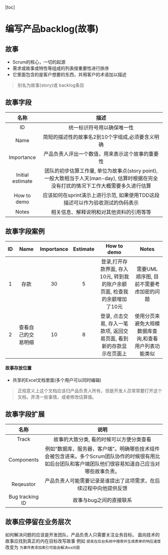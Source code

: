[toc]
# 编写产品backlog(故事)



## 故事
- Scrum的核心，一切的起源
- 需求或故事或特性等组成的列表按重要性进行排序
- 它里面包含的是客户想要的东西，并用客户的术语加以描述
> 别名为故事(story)或 backlog条目



## 故事字段
| 名称 | 描述 |
| :-: | :-: |
| ID | 统一标识符号用以确保唯一性 |
| Name | 简短的描述性的故事名2到10个字组成,必须要含义明确 |
| Importance | 产品负责人评出一个数值，用来表示这个故事的重要性 |
| Initial estimate | 团队的初步估算工作量, 单位为故事点(story point), 一般大致相当于人天(man-day), 估算时根据在完全没有打扰的情况下工作大概需要多久进行估算 |
| How to demo | 应该如何在sprint演示上进行示范, 如果使用TDD这段描述可以作为验收测试的伪码表示 |
| Notes | 相关信息、解释说明和对其他资料的引用等等 |



## 故事字段案例
| ID | Name | Importance | Estimate | How to demo | Notes |
| :-: | :-: | :-: | :-: | :-: | :-:| 
| 1 | 存款 | 30 | 5 | 登录,打开存款界面, 存入10元, 转到我的账户余额页面, 检查我的余额增加了10元 | 需要UML顺序图, 目前不需要考虑加密的问题 |
| 2 | 查看自己的交易明细 | 10 | 8 | 登录, 点击交易, 存入一笔款项, 返回交易页面, 看到新的存款显示在页面上 | 使用分页来避免大规模数据库查询,和查看用户列表功能类似 | 



#### 故事存放位置
- 共享的Excel文档里面(多个用户可以同时编辑)
> 正规意义上这个文档应该归产品负责人所有，但是开发人员常常要打开这个文档，弄清一些事情，或者修改估算值。



## 故事字段扩展
| 名称 | 说明 |
| :-: | :-: |
| Track | 故事的大致分类, 看的时候可以方便分类查看 |
| Components | 例如“数据库，服务器，客户端”。明确哪些技术组件会被包含进来。多个Scrum团队协作的时候很有用比如后台团队和客户端团队他们很容易知道自己应当对哪些故事负责。 |
| Reqeustor | 产品负责人可能需要记录是谁提出了这项需求，在后续过程中向他提供反馈 |
| Bug tracking ID | 故事与bug之间的直接联系 |



## 故事应停留在业务层次
如何解决问题的应该是开发团队，产品负责人只需要关注业务目标。
面向技术的故事应找到真正的内在目标改写故事
例如 `提高在后台系统中搜索并生成表单的响应速度` 改变为 `为事件表添加索引可能会解决xx问题`